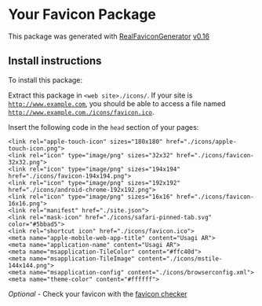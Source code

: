 # Your Favicon Package

This package was generated with [RealFaviconGenerator](https://realfavicongenerator.net/) [v0.16](https://realfavicongenerator.net/change_log#v0.16)

## Install instructions

To install this package:

Extract this package in <code>&lt;web site&gt;./icons/</code>. If your site is <code>http://www.example.com</code>, you should be able to access a file named <code>http://www.example.com./icons/favicon.ico</code>.

Insert the following code in the `head` section of your pages:

    <link rel="apple-touch-icon" sizes="180x180" href="./icons/apple-touch-icon.png">
    <link rel="icon" type="image/png" sizes="32x32" href="./icons/favicon-32x32.png">
    <link rel="icon" type="image/png" sizes="194x194" href="./icons/favicon-194x194.png">
    <link rel="icon" type="image/png" sizes="192x192" href="./icons/android-chrome-192x192.png">
    <link rel="icon" type="image/png" sizes="16x16" href="./icons/favicon-16x16.png">
    <link rel="manifest" href="./site.json">
    <link rel="mask-icon" href="./icons/safari-pinned-tab.svg" color="#5bbad5">
    <link rel="shortcut icon" href="./icons/favicon.ico">
    <meta name="apple-mobile-web-app-title" content="Usagi AR">
    <meta name="application-name" content="Usagi AR">
    <meta name="msapplication-TileColor" content="#ffc40d">
    <meta name="msapplication-TileImage" content="./icons/mstile-144x144.png">
    <meta name="msapplication-config" content="./icons/browserconfig.xml">
    <meta name="theme-color" content="#ffffff">

*Optional* - Check your favicon with the [favicon checker](https://realfavicongenerator.net/favicon_checker)